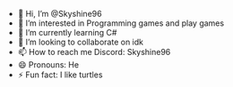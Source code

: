 - 👋 Hi, I’m @Skyshine96
- 👀 I’m interested in Programming games and play games
- 🌱 I’m currently learning C#
- 💞️ I’m looking to collaborate on idk
- 📫 How to reach me Discord: Skyshine96
- 😄 Pronouns: He
- ⚡ Fun fact: I like turtles

<!---
Skyshine96/Skyshine96 is a ✨ special ✨ repository because its `README.md` (this file) appears on your GitHub profile.
You can click the Preview link to take a look at your changes.
--->
